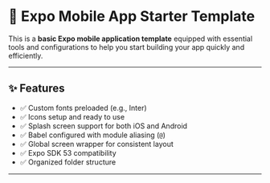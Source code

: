 # 📱 Expo Mobile App Starter Template

This is a **basic Expo mobile application template** equipped with essential tools and configurations to help you start building your app quickly and efficiently.

---

## ✨ Features

- ✅ Custom fonts preloaded (e.g., Inter)
- ✅ Icons setup and ready to use
- ✅ Splash screen support for both iOS and Android
- ✅ Babel configured with module aliasing (`@`)
- ✅ Global screen wrapper for consistent layout
- ✅ Expo SDK 53 compatibility
- ✅ Organized folder structure

---
